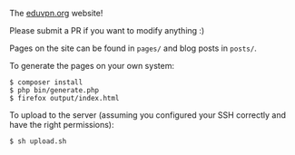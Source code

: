 The [eduvpn.org](https://eduvpn.org) website!

Please submit a PR if you want to modify anything :)

Pages on the site can be found in `pages/` and blog posts in `posts/`.

To generate the pages on your own system:

    $ composer install
    $ php bin/generate.php
    $ firefox output/index.html

To upload to the server (assuming you configured your SSH correctly and have
the right permissions): 

    $ sh upload.sh
